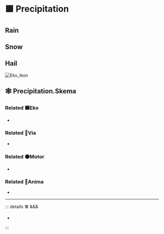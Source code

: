 # 🟩  <ekos>Precipitation</ekos>

## Rain

## Snow

## Hail

![Eko_Ikon](/BetaIkon/Ekos_Ikon.png)

## 🕸 Precipitation.Skema

### Related 🟩<ekos>Eko</ekos>

-

### Related 🔻<via>Via</via>

-

### Related 🟠<motor>Motor</motor>

-

### Related 💜<anima>Anima</anima>

-

---

<!-- =================================================== -->
<!-- =================================================== -->
<!-- =================================================== -->
<!-- =================================================== -->
<!-- =================================================== -->
::: details 🛠 <dev>&&&</dev>

-

:::
